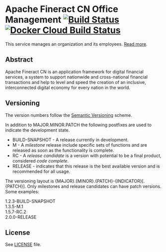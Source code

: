 # Apache Fineract CN Office Management [![Build Status](https://api.travis-ci.com/apache/fineract-cn-office.svg?branch=develop)](https://travis-ci.com/apache/fineract-cn-office)  [![Docker Cloud Build Status](https://img.shields.io/docker/cloud/build/apache/fineract-cn-office)](https://hub.docker.com/r/apache/fineract-cn-office/builds)

This service manages an organization and its employees.
[Read more](https://cwiki.apache.org/confluence/display/FINERACT/Fineract+CN+Project+Structure#FineractCNProjectStructure-office).

## Abstract
Apache Fineract CN is an application framework for digital financial services, a system to support nationwide and cross-national financial transactions and help to level and speed the creation of an inclusive, interconnected digital economy for every nation in the world.

## Versioning
The version numbers follow the [Semantic Versioning](http://semver.org/) scheme.

In addition to MAJOR.MINOR.PATCH the following postfixes are used to indicate the development state.

* BUILD-SNAPSHOT - A release currently in development. 
* M - A _milestone_ release include specific sets of functions and are released as soon as the functionality is complete.
* RC - A _release candidate_ is a version with potential to be a final product, considered _code complete_.
* RELEASE - indicates that this release is the best available version and is recommended for all usage.

The versioning layout is {MAJOR}.{MINOR}.{PATCH}-{INDICATOR}[.{PATCH}]. Only milestones and release candidates can  have patch versions. Some examples:

1.2.3-BUILD-SNAPSHOT  
1.3.5-M.1  
1.5.7-RC.2  
2.0.0-RELEASE

## License
See [LICENSE](LICENSE) file.
